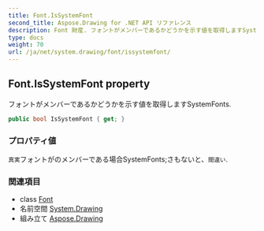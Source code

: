 ```yaml
---
title: Font.IsSystemFont
second_title: Aspose.Drawing for .NET API リファレンス
description: Font 財産. フォントがメンバーであるかどうかを示す値を取得しますSystemFonts.
type: docs
weight: 70
url: /ja/net/system.drawing/font/issystemfont/
---
```

## Font.IsSystemFont property

フォントがメンバーであるかどうかを示す値を取得しますSystemFonts.

```csharp
public bool IsSystemFont { get; }
```

### プロパティ値

`真実`フォントがのメンバーである場合SystemFonts;さもないと、`間違い`.

### 関連項目

* class [Font](../)
* 名前空間 [System.Drawing](../../font/)
* 組み立て [Aspose.Drawing](../../../)


